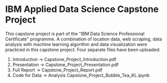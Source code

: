 # IBM Applied Data Science Capstone Project
This capstone project is part of the "IBM Data Science Professional Certificate" programme. A combination of location data, web scraping, data analysis with machine learning algorithm and data visualization were practiced in this capstone project. 
Four separate files have been uploaded:
1) Introduction -> Capstone_Project_Introduction.pdf
2) Presentation -> Capstone_Project_Presentation.pdf
3) Full Report -> Capstone_Project_Report.pdf
4) Code for Data -> Analysis Capstone_Project_Bubble_Tea_KL.ipynb
